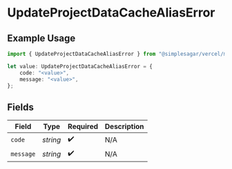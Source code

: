 # UpdateProjectDataCacheAliasError

## Example Usage

```typescript
import { UpdateProjectDataCacheAliasError } from "@simplesagar/vercel/models/updateprojectdatacacheop.js";

let value: UpdateProjectDataCacheAliasError = {
    code: "<value>",
    message: "<value>",
};
```

## Fields

| Field              | Type               | Required           | Description        |
| ------------------ | ------------------ | ------------------ | ------------------ |
| `code`             | *string*           | :heavy_check_mark: | N/A                |
| `message`          | *string*           | :heavy_check_mark: | N/A                |